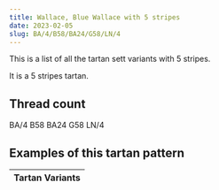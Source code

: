 ```yaml
---
title: Wallace, Blue Wallace with 5 stripes
date: 2023-02-05
slug: BA/4/B58/BA24/G58/LN/4
---
```

This is a list of all the tartan sett variants with 5 stripes.

It is a 5 stripes tartan.


## Thread count
BA/4 B58 BA24 G58 LN/4

## Examples of this tartan pattern

| Tartan Variants |
|---------------|
